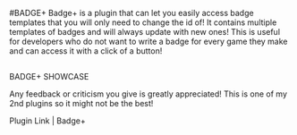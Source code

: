 #BADGE+
Badge+ is a plugin that can let you easily access badge templates that you will only need to change the id of! It contains multiple templates of badges and will always update with new ones! This is useful for developers who do not want to write a badge for every game they make and can access it with a click of a button!
##

BADGE+ SHOWCASE



Any feedback or criticism you give is greatly appreciated! This is one of my 2nd plugins so it might not be the best!

Plugin Link | Badge+ 

